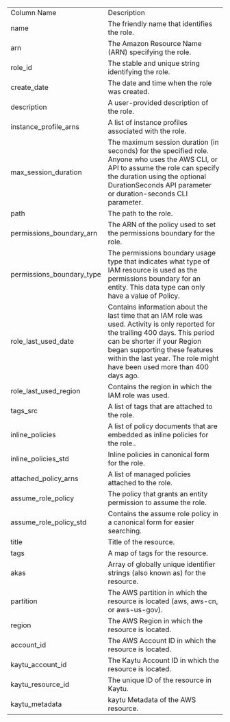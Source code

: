 <table>
	<tr><td>Column Name</td><td>Description</td></tr>
	<tr><td>name</td><td>The friendly name that identifies the role.</td></tr>
	<tr><td>arn</td><td>The Amazon Resource Name (ARN) specifying the role.</td></tr>
	<tr><td>role_id</td><td>The stable and unique string identifying the role.</td></tr>
	<tr><td>create_date</td><td>The date and time when the role was created.</td></tr>
	<tr><td>description</td><td>A user-provided description of the role.</td></tr>
	<tr><td>instance_profile_arns</td><td>A list of instance profiles associated with the role.</td></tr>
	<tr><td>max_session_duration</td><td>The maximum session duration (in seconds) for the specified role. Anyone who uses the AWS CLI, or API to assume the role can specify the duration using the optional DurationSeconds API parameter or duration-seconds CLI parameter.</td></tr>
	<tr><td>path</td><td>The path to the role.</td></tr>
	<tr><td>permissions_boundary_arn</td><td>The ARN of the policy used to set the permissions boundary for the role.</td></tr>
	<tr><td>permissions_boundary_type</td><td>The permissions boundary usage type that indicates what type of IAM resource is used as the permissions boundary for an entity. This data type can only have a value of Policy.</td></tr>
	<tr><td>role_last_used_date</td><td>Contains information about the last time that an IAM role was used. Activity is only reported for the trailing 400 days. This period can be shorter if your Region began supporting these features within the last year. The role might have been used more than 400 days ago.</td></tr>
	<tr><td>role_last_used_region</td><td>Contains the region in which the IAM role was used.</td></tr>
	<tr><td>tags_src</td><td>A list of tags that are attached to the role.</td></tr>
	<tr><td>inline_policies</td><td>A list of policy documents that are embedded as inline policies for the role..</td></tr>
	<tr><td>inline_policies_std</td><td>Inline policies in canonical form for the role.</td></tr>
	<tr><td>attached_policy_arns</td><td>A list of managed policies attached to the role.</td></tr>
	<tr><td>assume_role_policy</td><td>The policy that grants an entity permission to assume the role.</td></tr>
	<tr><td>assume_role_policy_std</td><td>Contains the assume role policy in a canonical form for easier searching.</td></tr>
	<tr><td>title</td><td>Title of the resource.</td></tr>
	<tr><td>tags</td><td>A map of tags for the resource.</td></tr>
	<tr><td>akas</td><td>Array of globally unique identifier strings (also known as) for the resource.</td></tr>
	<tr><td>partition</td><td>The AWS partition in which the resource is located (aws, aws-cn, or aws-us-gov).</td></tr>
	<tr><td>region</td><td>The AWS Region in which the resource is located.</td></tr>
	<tr><td>account_id</td><td>The AWS Account ID in which the resource is located.</td></tr>
	<tr><td>kaytu_account_id</td><td>The Kaytu Account ID in which the resource is located.</td></tr>
	<tr><td>kaytu_resource_id</td><td>The unique ID of the resource in Kaytu.</td></tr>
	<tr><td>kaytu_metadata</td><td>kaytu Metadata of the AWS resource.</td></tr>
</table>